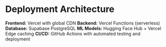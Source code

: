 # Deployment Architecture

**Frontend:** Vercel with global CDN
**Backend:** Vercel Functions (serverless)
**Database:** Supabase PostgreSQL
**ML Models:** Hugging Face Hub + Vercel Edge caching
**CI/CD:** GitHub Actions with automated testing and deployment
